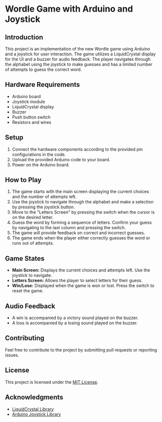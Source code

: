 # Wordle Game with Arduino and Joystick

## Introduction

This project is an implementation of the new Wordle game using Arduino and a joystick for user interaction. The game utilizes a LiquidCrystal display for the UI and a buzzer for audio feedback. The player navigates through the alphabet using the joystick to make guesses and has a limited number of attempts to guess the correct word.

## Hardware Requirements

- Arduino board
- Joystick module
- LiquidCrystal display
- Buzzer
- Push button switch
- Resistors and wires

## Setup

1. Connect the hardware components according to the provided pin configurations in the code.
2. Upload the provided Arduino code to your board.
3. Power on the Arduino board.

## How to Play

1. The game starts with the main screen displaying the current choices and the number of attempts left.
2. Use the joystick to navigate through the alphabet and make a selection by pressing the joystick button.
3. Move to the "Letters Screen" by pressing the switch when the cursor is on the desired letter.
4. Guess the word by forming a sequence of letters. Confirm your guess by navigating to the last column and pressing the switch.
5. The game will provide feedback on correct and incorrect guesses.
6. The game ends when the player either correctly guesses the word or runs out of attempts.

## Game States

- **Main Screen:** Displays the current choices and attempts left. Use the joystick to navigate.
- **Letters Screen:** Allows the player to select letters for their guess.
- **Win/Lose:** Displayed when the game is won or lost. Press the switch to reset the game.

## Audio Feedback

- A win is accompanied by a victory sound played on the buzzer.
- A loss is accompanied by a losing sound played on the buzzer.

## Contributing

Feel free to contribute to the project by submitting pull requests or reporting issues.

## License

This project is licensed under the [MIT License](LICENSE).

## Acknowledgments

- [LiquidCrystal Library](https://www.arduino.cc/en/Reference/LiquidCrystal)
- [Arduino Joystick Library](https://github.com/MHeironimus/ArduinoJoystickLibrary)
